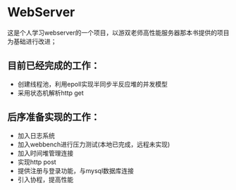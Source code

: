 # WebServer
这是个人学习webserver的一个项目，以游双老师高性能服务器那本书提供的项目为基础进行改进；
## 目前已经完成的工作：
- 创建线程池，利用epoll实现半同步半反应堆的并发模型
- 采用状态机解析http get
## 后序准备实现的工作：
- 加入日志系统
- 加入webbench进行压力测试(本地已完成，远程未实现)
- 加入时间堆管理连接
- 实现http post
- 提供注册与登录功能，与mysql数据库连接
- 引入协程，提高性能 
